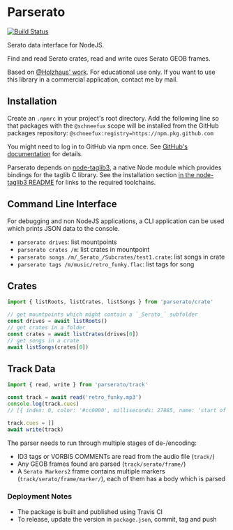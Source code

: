 Parserato
===

[![Build Status](https://travis-ci.com/schneefux/parserato.svg?token=7Xr5KgmaaKq86Bsihnpx&branch=master)](https://travis-ci.com/schneefux/parserato)

Serato data interface for NodeJS.

Find and read Serato crates, read and write cues Serato GEOB frames.

Based on [@Holzhaus' work](https://github.com/Holzhaus/serato-tags). For educational use only. If you want to use this library in a commercial application, contact me by mail.

Installation
---

Create an `.npmrc` in your project's root directory. Add the following line so that packages with the `@schneefux` scope will be installed from the GitHub packages repository: `@schneefux:registry=https://npm.pkg.github.com`

You might need to log in to GitHub via npm once. See [GitHub's documentation](https://help.github.com/en/packages/using-github-packages-with-your-projects-ecosystem/configuring-npm-for-use-with-github-packages#installing-a-package) for details.

Parserato depends on [node-taglib3](https://github.com/schneefux/node-taglib3), a native Node module which provides bindings for the taglib C library. See the installation section [in the node-taglib3 README](https://github.com/schneefux/node-taglib3#installation) for links to the required toolchains.

Command Line Interface
---

For debugging and non NodeJS applications, a CLI application can be used which prints JSON data to the console.

  * `parserato drives`: list mountpoints
  * `parserato crates /m`: list crates in mountpoint
  * `parserato songs /m/_Serato_/Subcrates/test1.crate`: list songs in crate
  * `parserato tags /m/music/retro_funky.flac`: list tags for song

Crates
---

```javascript
import { listRoots, listCrates, listSongs } from 'parserato/crate'

// get mountpoints which might contain a `_Serato_` subfolder
const drives = await listRoots()
// get crates in a folder
const crates = await listCrates(drives[0])
// get songs in a crate
await listSongs(crates[0])
```

Track Data
---

```javascript
import { read, write } from 'parserato/track'

const track = await read('retro_funky.mp3')
console.log(track.cues)
// [{ index: 0, color: '#cc0000', milliseconds: 27885, name: 'start of track ♥' }, ...]

track.cues = []
await write(track)
```

The parser needs to run through multiple stages of de-/encoding:
  * ID3 tags or VORBIS COMMENTs are read from the audio file (`track/`)
  * Any GEOB frames found are parsed (`track/serato/frame/`)
  * A `Serato Markers2` frame contains multiple markers (`track/serato/frame/marker/`), each of them has a body which is parsed

### Deployment Notes

  * The package is built and published using Travis CI
  * To release, update the version in `package.json`, commit, tag and push
